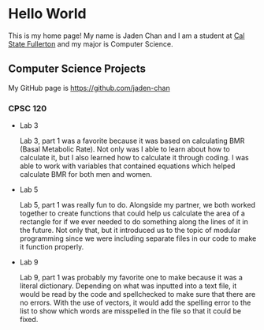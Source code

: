 # Hello World

This is my home page! My name is Jaden Chan and I am a student at [Cal State Fullerton](http://www.fullerton.edu/) and my major is Computer Science.

## Computer Science Projects

My GitHub page is https://github.com/jaden-chan

### CPSC 120

* Lab 3

  Lab 3, part 1 was a favorite because it was based on calculating BMR (Basal Metabolic Rate). Not only was I able to learn about how to calculate it, but I also learned how to calculate it through coding. I was able to work with variables that contained equations which helped calculate BMR for both men and women.

* Lab 5

  Lab 5, part 1 was really fun to do. Alongside my partner, we both worked together to create functions that could help us calculate the area of a rectangle for if we ever needed to do something along the lines of it in the future. Not only that, but it introduced us to the topic of modular programming since we were including separate files in our code to make it function properly.

* Lab 9

  Lab 9, part 1 was probably my favorite one to make because it was a literal dictionary. Depending on what was inputted into a text file, it would be read by the code and spellchecked to make sure that there are no errors. With the use of vectors, it would add the spelling error to the list to show which words are misspelled in the file so that it could be fixed.
